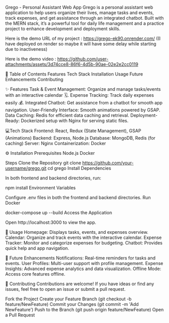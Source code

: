 Grego - Personal Assistant Web App
Grego is a personal assistant web application to help users organize their lives, manage tasks and events, track expenses, and get assistance through an integrated chatbot. Built with the MERN stack, it’s a powerful tool for daily life management and a practice project to enhance development and deployment skills.

Here is the demo URL of my project : https://grego-ek90.onrender.com/
((I have deployed on render so maybe it will have some delay while starting due to inactiveness)

Here is the demo video :
https://github.com/user-attachments/assets/3d74cce8-86f6-4d5b-90ae-02e2e2cc0119

📝 Table of Contents
Features
Tech Stack
Installation
Usage
Future Enhancements
Contributing


✨ Features
Task & Event Management: Organize and manage tasks/events with an interactive calendar 🗓️.
Expense Tracking: Track daily expenses easily 💰.
Integrated Chatbot: Get assistance from a chatbot for smooth app navigation.
User-Friendly Interface: Smooth animations powered by GSAP.
Data Caching: Redis for efficient data caching and retrieval.
Deployment-Ready: Dockerized setup with Nginx for serving static files.

💻Tech Stack
Frontend: React, Redux (State Management), GSAP (Animations)
Backend: Express, Node.js
Database: MongoDB, Redis (for caching)
Server: Nginx
Containerization: Docker


⚙️ Installation
Prerequisites
Node.js
Docker

Steps
Clone the Repository
git clone https://github.com/your-username/grego.git
cd grego
Install Dependencies

In both frontend and backend directories, run:

npm install
Environment Variables

Configure .env files in both the frontend and backend directories.
Run Docker

docker-compose up --build
Access the Application

Open http://localhost:3000 to view the app.

🚀 Usage
Homepage: Displays tasks, events, and expenses overview.
Calendar: Organize and track events with the interactive calendar.
Expense Tracker: Monitor and categorize expenses for budgeting.
Chatbot: Provides quick help and app navigation.

🌟 Future Enhancements
Notifications: Real-time reminders for tasks and events.
User Profiles: Multi-user support with profile management.
Expense Insights: Advanced expense analytics and data visualization.
Offline Mode: Access core features offline.

🤝 Contributing
Contributions are welcome! If you have ideas or find any issues, feel free to open an issue or submit a pull request.

Fork the Project
Create your Feature Branch (git checkout -b feature/NewFeature)
Commit your Changes (git commit -m 'Add NewFeature')
Push to the Branch (git push origin feature/NewFeature)
Open a Pull Request




